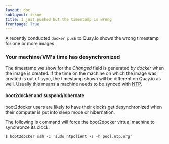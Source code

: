 ```yaml
---
layout: doc
sublayout: issue
title: I just pushed but the timestamp is wrong
frontpage: True
---
```

A recently conducted `docker push` to Quay.io shows the wrong timestamp for one or more images

### Your machine/VM's time has desynchronized

The timestamp we show for the _Changed_ field is generated _by docker_ when the image is created. If the time on the machine on which the image was created is out of sync, the timestamp shown will be different on Quay.io as well. Usually this means a machine needs to be synced with [NTP](http://www.ntp.org).

#### boot2docker and suspend/hibernate

boot2docker users are likely to have their clocks get desynchronized when their computer is put into sleep mode or hibernation.

The following is command will force the boot2docker virtual machine to synchronze its clock:

```
$ boot2docker ssh -C 'sudo ntpclient -s -h pool.ntp.org'
```
